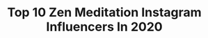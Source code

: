 ---
title: Top 10 Zen Meditation Instagram Influencers In 2020
description: >-
  Find top zen meditation Instagram influencers in 2020. Most popular hashtags: #tripodheadstand #yogiseeyogido #goddesspose #yogilife.
platform: Instagram
profiles:
  - username: "wandabadwal"
    fullname: >-
      WANDA BADWAL
    location: "Indonesia"
    followers: 30350
    engagement: 362
    commentsToLikes: 0.049696
    id: ck14hs02gbu2v0i19pus82mrj
    verified: false
    hashtags: "#sanctuary, #conversation, #spirituality, #happygalungan"
  - username: "cizzyew"
    fullname: >-
      Cecilia ॐ
    location: "Denmark"
    followers: 5933
    engagement: 1736
    commentsToLikes: 0.125436
    id: ck8tcnakl00f10j78o6hs3gd4
    verified: false
    hashtags: "#forearmstand, #pyramidpose, #frogpose, #flexibility"
  - username: "dutchielovestravel"
    fullname: >-
      Silvie  ✈ Travel
    location: "Indonesia"
    followers: 17036
    engagement: 851
    commentsToLikes: 0.151941
    id: ck8tb3qj2u5a60j786hwedusv
    verified: false
    hashtags: "#journeyofgirls, #canggulife, #typicaldutch, #enjoylifestyle"
  - username: "iamcarlamattei"
    fullname: >-
      Carla Mattei✨🕊🌙
    location: "France"
    followers: 8407
    engagement: 1424
    commentsToLikes: 0.053041
    id: ckaotjjymw6yj0i782ey5g3d4
    verified: false
    hashtags: "#emotions, #life, #sunday, #corsica"
  - username: "bad_p_e_r_son"
    fullname: >-
      psydot ⚡
    location: "India"
    followers: 10478
    engagement: 2315
    commentsToLikes: 0.193358
    id: ckap2jeuyz36h0i7826kxat2u
    verified: false
    hashtags: "#kochi, #instagay, #trainvibe, #polikoolle"
  - username: "reeserockstarsmith"
    fullname: >-
      Reese Rockstar Smith
    location: "United States"
    followers: 10239
    engagement: 1568
    commentsToLikes: 0.042396
    id: ck9wff5hholwn0j78vmdk39an
    verified: false
    hashtags: "#bookworms, #iloveyouall, #sistersquad, #sisters"
  - username: "annagreenberg"
    fullname: >-
      Anna Greenberg
    location: "United States"
    followers: 16101
    engagement: 620
    commentsToLikes: 0.094934
    id: ck0udqz56jrf80i19aevfc3hz
    verified: false
    hashtags: "#tbt"
  - username: "handekaptan"
    fullname: >-
      hande kaptan
    location: "Turkey"
    followers: 61563
    engagement: 340
    commentsToLikes: 0.104345
    id: ck5cgc922ojtk0i117ld62s85
    verified: true
    hashtags: "#kediler, #istanbul, #handekaptan, #gaziantep"
  - username: "roamingsofawildflower"
    fullname: >-
      Bryony
    location: "United Kingdom"
    followers: 8094
    engagement: 831
    commentsToLikes: 0.154020
    id: ck8t7xm20ibop0j78sjeve9qg
    verified: false
    hashtags: "#yogaflows, #yogatime, #dontbeserious, #chakrabalancing"
  - username: "bliss_feeder"
    fullname: >-
      Monisha Mehta (Yogini)
    location: "United States"
    followers: 53730
    engagement: 694
    commentsToLikes: 0.043322
    id: ck8tcnr72022g0j787whte9yd
    verified: false
    hashtags: "#growth, #choosegood, #yogalover, #yogajourney"
---